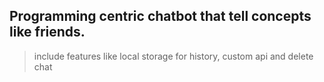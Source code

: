 ## Programming centric chatbot that tell concepts like friends.
> include features like local storage for history, custom api and delete chat
